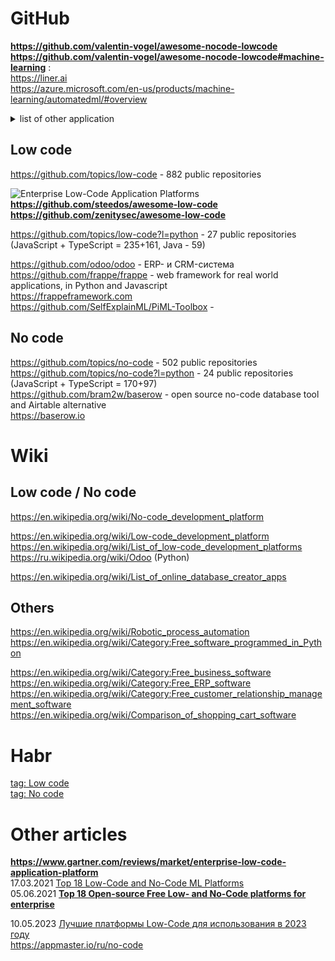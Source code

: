 # GitHub
**https://github.com/valentin-vogel/awesome-nocode-lowcode**          
**https://github.com/valentin-vogel/awesome-nocode-lowcode#machine-learning** :             
https://liner.ai         
https://azure.microsoft.com/en-us/products/machine-learning/automatedml/#overview        

<details><summary>list of other application</summary>               
  
Enterprise Platforms                     
Automation and Workflows                     
Forms               
Internal                
Apps                     
Landing Pages                      
Websites               
Portfolios            
Membership          
Databases             
Chatbots                
Games           
Scraper              
More (Uncategorized)           
</details>             

## Low code
https://github.com/topics/low-code -  882 public repositories 

![Enterprise Low-Code Application Platforms](https://raw.githubusercontent.com/steedos/awesome-low-code/master/LCAP-MQ-Graphic.jpeg)                 
**https://github.com/steedos/awesome-low-code**                               
**https://github.com/zenitysec/awesome-low-code**

https://github.com/topics/low-code?l=python - 27 public repositories (JavaScript + TypeScript = 235+161, Java - 59)                  

https://github.com/odoo/odoo -  ERP- и CRM-система               
https://github.com/frappe/frappe -  web framework for real world applications, in Python and Javascript           
https://frappeframework.com              
https://github.com/SelfExplainML/PiML-Toolbox - 

## No code
https://github.com/topics/no-code - 502 public repositories                               
https://github.com/topics/no-code?l=python - 24 public repositories (JavaScript + TypeScript = 170+97)                 
https://github.com/bram2w/baserow - open source no-code database tool and Airtable alternative             
https://baserow.io                       

# Wiki
## Low code / No code
https://en.wikipedia.org/wiki/No-code_development_platform               

https://en.wikipedia.org/wiki/Low-code_development_platform           
https://en.wikipedia.org/wiki/List_of_low-code_development_platforms        
https://ru.wikipedia.org/wiki/Odoo (Python)         

https://en.wikipedia.org/wiki/List_of_online_database_creator_apps                  

## Others
https://en.wikipedia.org/wiki/Robotic_process_automation       
https://en.wikipedia.org/wiki/Category:Free_software_programmed_in_Python       

https://en.wikipedia.org/wiki/Category:Free_business_software
https://en.wikipedia.org/wiki/Category:Free_ERP_software
https://en.wikipedia.org/wiki/Category:Free_customer_relationship_management_software
https://en.wikipedia.org/wiki/Comparison_of_shopping_cart_software



# Habr
[tag: Low code](https://habr.com/ru/search/?target_type=posts&order=relevance&q=%5Blow-code%5D)                
[tag: No code](https://habr.com/ru/search/?target_type=posts&order=relevance&q=%5Bno-code%5D)

# Other articles
**https://www.gartner.com/reviews/market/enterprise-low-code-application-platform**            
17.03.2021 [Top 18 Low-Code and No-Code ML Platforms](https://dev.to/serokell/top-18-low-code-and-no-code-ml-platforms-5981)        
05.06.2021 **[Top 18 Open-source Free Low- and No-Code platforms for enterprise](https://medevel.com/os-18-lowcode)**



10.05.2023 [Лучшие платформы Low-Code для использования в 2023 году](https://appmaster.io/ru/blog/luchshie-platformy-s-nizkim-kodom)       
https://appmaster.io/ru/no-code
